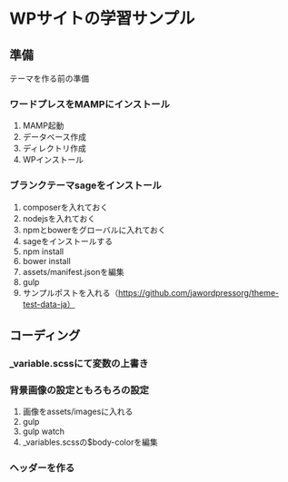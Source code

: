 # WPサイトの学習サンプル

## 準備

テーマを作る前の準備

### ワードプレスをMAMPにインストール

1. MAMP起動
2. データベース作成
3. ディレクトリ作成
4. WPインストール

### ブランクテーマsageをインストール

1. composerを入れておく
2. nodejsを入れておく
3. npmとbowerをグローバルに入れておく
4. sageをインストールする
5. npm install
6. bower install
7. assets/manifest.jsonを編集
8. gulp
9. サンプルポストを入れる（https://github.com/jawordpressorg/theme-test-data-ja）

## コーディング

### _variable.scssにて変数の上書き

### 背景画像の設定ともろもろの設定

1. 画像をassets/imagesに入れる
2. gulp
3. gulp watch
4. _variables.scssの$body-colorを編集

### ヘッダーを作る
